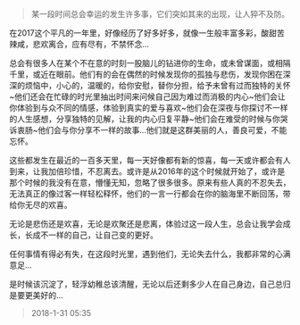 > 某一段时间总会幸运的发生许多事，它们突如其来的出现，让人猝不及防。

​	在2017这个平凡的一年里，好像经历了好多好多，就像一生般丰富多彩，酸甜苦辣咸，悲欢离合，应有尽有，不禁怀念…

​	总会有很多人在某个不在意的时刻一股脑儿的钻进你的生命，或未曾谋面，或相隔千里，或近在眼前。他们有的会在偶然的时候发现你的孤独与悲伤，发现你困在深深的烦恼中，小心的，温暖的，给你安慰，替你分担，给予未曾有过而独特的关怀~他们还会在忙碌的时光里抽出时间来问候自己因为难过而消极的内心~他们会让你体验到与众不同的情感，体验到真实的爱与喜欢~他们会在深夜与你探讨不一样的人生感想，分享独特的见解，让我的内心归复平静~他们会在难受的时候与你哭诉衷肠~他们会与你分享不一样的故事…他们就是这群美丽的人，善良可爱，不能忘怀。

​	这些都发生在最近的一百多天里，每一天好像都有新的惊喜，每一天或许都会有人到来，让我加倍珍惜，不忍离去。或许是从2016年的这个时候就开始了，或许是那个时候的我没有在意，懵懂无知，忽略了很多很多。原来有些人真的不忍失去，无法真正的像过客一样轻松释怀，他们的一言一行都会在你的脑海里不断回荡，带给你无尽的欢喜。

​	无论是悲伤还是欢喜，无论是欢聚还是悲离，体验过这一段人生，总会让我学会成长，长成不一样的自己，让自己变的更好。

​	任何事情有得必有失，在这段时光里，遇到他们，无论失去什么，我都非常的心满意足…

​	是时候该沉淀了，轻浮幼稚总该清醒，无论以后还剩多少人在自己身边，自己总归是要更美好的…

> 2018-1-31  05:35